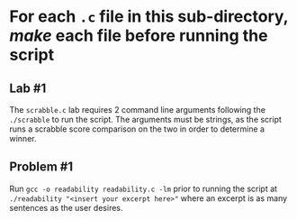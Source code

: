# For each `.c` file in this sub-directory, _make_ each file before running the script

## Lab #1

The `scrabble.c` lab requires 2 command line arguments following the `./scrabble` to run the script. The arguments must be strings, as the script runs a scrabble score comparison on the two in order to determine a winner.

## Problem #1

Run `gcc -o readability readability.c -lm` prior to running the script at `./readability "<insert your excerpt here>"` where an excerpt is as many sentences as the user desires.
